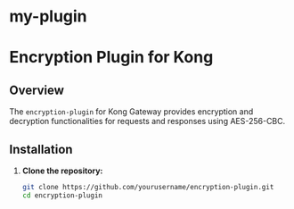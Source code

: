 # my-plugin

# Encryption Plugin for Kong

## Overview

The `encryption-plugin` for Kong Gateway provides encryption and decryption functionalities for requests and responses using AES-256-CBC.

## Installation

1. **Clone the repository:**

   ```bash
   git clone https://github.com/yourusername/encryption-plugin.git
   cd encryption-plugin
